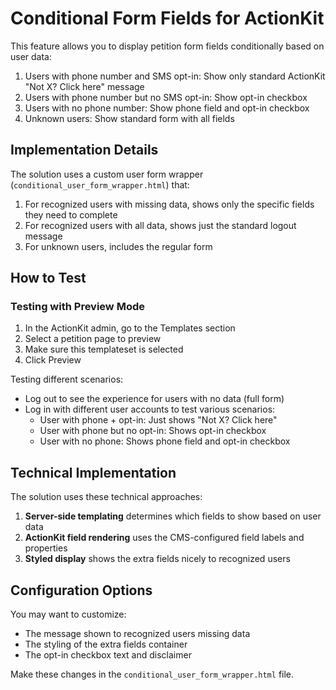 # Conditional Form Fields for ActionKit

This feature allows you to display petition form fields conditionally based on user data:

1. Users with phone number and SMS opt-in: Show only standard ActionKit "Not X? Click here" message
2. Users with phone number but no SMS opt-in: Show opt-in checkbox
3. Users with no phone number: Show phone field and opt-in checkbox
4. Unknown users: Show standard form with all fields

## Implementation Details

The solution uses a custom user form wrapper (`conditional_user_form_wrapper.html`) that:

1. For recognized users with missing data, shows only the specific fields they need to complete
2. For recognized users with all data, shows just the standard logout message
3. For unknown users, includes the regular form

## How to Test

### Testing with Preview Mode

1. In the ActionKit admin, go to the Templates section
2. Select a petition page to preview
3. Make sure this templateset is selected
4. Click Preview

Testing different scenarios:
- Log out to see the experience for users with no data (full form)
- Log in with different user accounts to test various scenarios:
  - User with phone + opt-in: Just shows "Not X? Click here" 
  - User with phone but no opt-in: Shows opt-in checkbox
  - User with no phone: Shows phone field and opt-in checkbox

## Technical Implementation

The solution uses these technical approaches:

1. **Server-side templating** determines which fields to show based on user data
2. **ActionKit field rendering** uses the CMS-configured field labels and properties
3. **Styled display** shows the extra fields nicely to recognized users

## Configuration Options

You may want to customize:
- The message shown to recognized users missing data
- The styling of the extra fields container
- The opt-in checkbox text and disclaimer

Make these changes in the `conditional_user_form_wrapper.html` file.